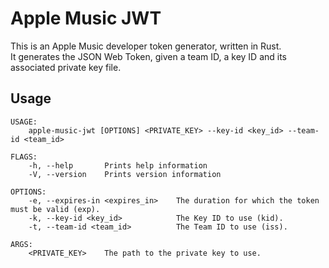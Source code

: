 Apple Music JWT
===============

This is an Apple Music developer token generator, written in Rust.  
It generates the JSON Web Token, given a team ID, a key ID and its associated private key file.

Usage
-----

```plaintext
USAGE:
    apple-music-jwt [OPTIONS] <PRIVATE_KEY> --key-id <key_id> --team-id <team_id>

FLAGS:
    -h, --help       Prints help information
    -V, --version    Prints version information

OPTIONS:
    -e, --expires-in <expires_in>    The duration for which the token must be valid (exp).
    -k, --key-id <key_id>            The Key ID to use (kid).
    -t, --team-id <team_id>          The Team ID to use (iss).

ARGS:
    <PRIVATE_KEY>    The path to the private key to use.
```
